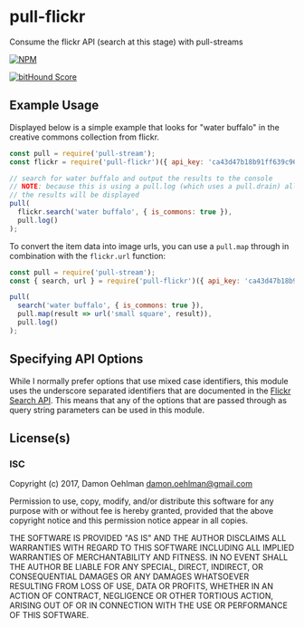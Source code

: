 
# pull-flickr

Consume the flickr API (search at this stage) with pull-streams


[![NPM](https://nodei.co/npm/pull-flickr.png)](https://nodei.co/npm/pull-flickr/)

[![bitHound Score](https://www.bithound.io/github/DamonOehlman/pull-flickr/badges/score.svg)](https://www.bithound.io/github/DamonOehlman/pull-flickr) 

## Example Usage

Displayed below is a simple example that looks for "water buffalo" in the
creative commons collection from flickr.

```js
const pull = require('pull-stream');
const flickr = require('pull-flickr')({ api_key: 'ca43d47b18b91ff639c9628f9cf828cd' });

// search for water buffalo and output the results to the console
// NOTE: because this is using a pull.log (which uses a pull.drain) all
// the results will be displayed
pull(
  flickr.search('water buffalo', { is_commons: true }),
  pull.log()
);

```

To convert the item data into image urls, you can use a `pull.map`
through in combination with the `flickr.url` function:

```js
const pull = require('pull-stream');
const { search, url } = require('pull-flickr')({ api_key: 'ca43d47b18b91ff639c9628f9cf828cd' });

pull(
  search('water buffalo', { is_commons: true }),
  pull.map(result => url('small square', result)),
  pull.log()
);

```

## Specifying API Options

While I normally prefer options that use mixed case identifiers, this module
uses the underscore separated identifiers that are documented in the
[Flickr Search API](https://www.flickr.com/services/api/).  This means that
any of the options that are passed through as query string parameters can be
used in this module.

## License(s)

### ISC

Copyright (c) 2017, Damon Oehlman <damon.oehlman@gmail.com>

Permission to use, copy, modify, and/or distribute this software for any
purpose with or without fee is hereby granted, provided that the above
copyright notice and this permission notice appear in all copies.

THE SOFTWARE IS PROVIDED "AS IS" AND THE AUTHOR DISCLAIMS ALL WARRANTIES WITH
REGARD TO THIS SOFTWARE INCLUDING ALL IMPLIED WARRANTIES OF MERCHANTABILITY
AND FITNESS. IN NO EVENT SHALL THE AUTHOR BE LIABLE FOR ANY SPECIAL, DIRECT,
INDIRECT, OR CONSEQUENTIAL DAMAGES OR ANY DAMAGES WHATSOEVER RESULTING FROM
LOSS OF USE, DATA OR PROFITS, WHETHER IN AN ACTION OF CONTRACT, NEGLIGENCE OR
OTHER TORTIOUS ACTION, ARISING OUT OF OR IN CONNECTION WITH THE USE OR
PERFORMANCE OF THIS SOFTWARE.
